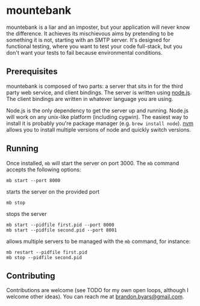 mountebank
==========

mountebank is a liar and an imposter, but your application will never know the difference.
It achieves its mischievous aims by pretending to be something it is not, starting with
an SMTP server.  It's designed for functional testing, where you want to test your code
full-stack, but you don't want your tests to fail because environmental conditions.

## Prerequisites

mountebank is composed of two parts: a server that sits in for the third party web service,
and client bindings.  The server is written using [node.js](http://nodejs.org/).  The client
bindings are written in whatever language you are using.

Node.js is the only dependency to get the server up and running.  Node.js will work on any
unix-like platform (including cygwin).  The easiest way to install it is probably you're
package manager (e.g. `brew install node`).  [nvm](https://github.com/creationix/nvm) allows
you to install multiple versions of node and quickly switch versions.

## Running

Once installed, `mb` will start the server on port 3000.  The `mb` command accepts the following
options:

    mb start --port 8000

starts the server on the provided port

    mb stop

stops the server

    mb start --pidfile first.pid --port 8000
    mb start --pidfile second.pid --port 8001

allows multiple servers to be managed with the `mb` command, for instance:

    mb restart --pidfile first.pid
    mb stop --pidfile second.pid

## Contributing

Contributions are welcome (see TODO for my own open loops, although I welcome other ideas).
You can reach me at brandon.byars@gmail.com.
